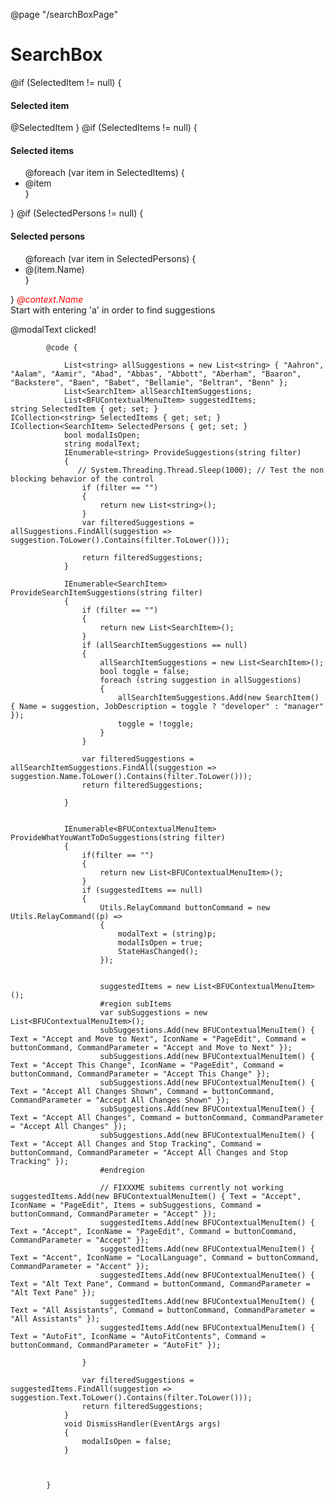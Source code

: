 ﻿@page  "/searchBoxPage"
<h1>SearchBox</h1>
<Demo Header="Single select string type" Key="1" MetadataPath="SearchBoxPage">
    <BFUSearchBox ProvideSuggestions="@((filter) => { return ProvideSuggestions(filter); })"
                           @bind-SelectedItem="SelectedItem" />
                @if (SelectedItem != null)
                {
                    <h4>Selected item</h4>
                    @SelectedItem
                }
</Demo>
<Demo Header="Multi select string type" Key="2" MetadataPath="SearchBoxPage">
    <BFUSearchBox ProvideSuggestions="@((filter) => { return ProvideSuggestions(filter); })"
                           IsMultiSelect="true"
                           @bind-SelectedItems="SelectedItems" />
                @if (SelectedItems != null)
                {
                    <h4>Selected items</h4>
                    <ul>
                        @foreach (var item in SelectedItems)
                        {
                            <li>@item</li>
                        }
                    </ul>
                }
</Demo>
<Demo Header="Single select templated search suggestions" Key="3" MetadataPath="SearchBoxPage">
    <BFUSearchBox ProvideSuggestions="@((filter) => { return ProvideSearchItemSuggestions(filter); })"
                    ProvideString="@((element) => { return ((SearchItem)element).Name; })">
        <SearchItemTemplate>
            <BFUPersona Text=@(((SearchItem)context).Name)
                        SecondaryText=@(((SearchItem)context).JobDescription)
                        ImageUrl="personFace.jpg"
                        Presence=@PersonaPresenceStatus.Online
                        Size=@PersonaSize.Size48
                        ShowInitialsUntilImageLoads="true" />
        </SearchItemTemplate>
    </BFUSearchBox>
</Demo>
<Demo Header="Multi select templated search suggestions" Key="4" MetadataPath="SearchBoxPage">
    <BFUSearchBox ProvideSuggestions="@((filter) => { return ProvideSearchItemSuggestions(filter); })"
                  ProvideString="@((element) => { return ((SearchItem)element).Name; })"
                           IsMultiSelect="true"
                           @bind-SelectedItems="SelectedPersons">
        <SearchItemTemplate>
            <BFUPersona Text=@(((SearchItem)context).Name)
                        SecondaryText=@(((SearchItem)context).JobDescription)
                        ImageUrl="personFace.jpg"
                        Presence=@PersonaPresenceStatus.Online
                        Size=@PersonaSize.Size48
                        ShowInitialsUntilImageLoads="true" />
        </SearchItemTemplate>
    </BFUSearchBox>
                @if (SelectedPersons != null)
                {
                    <h4>Selected persons</h4>
                    <ul>
                        @foreach (var item in SelectedPersons)
                        {
                        <li>@(item.Name)</li>
                        }
                    </ul>
                }
</Demo>
<Demo Header="Multi select templated search suggestions and templated selected items" Key="5" MetadataPath="SearchBoxPage">
    <BFUSearchBox ProvideSuggestions="@((filter) => { return ProvideSearchItemSuggestions(filter); })"
                  ProvideString="@((element) => { return ((SearchItem)element).Name; })"
                  IsMultiSelect="true">
        <SearchItemTemplate>
            <BFUPersona Text=@(((SearchItem)context).Name)
                        SecondaryText=@(((SearchItem)context).JobDescription)
                        ImageUrl="personFace.jpg"
                        Presence=@PersonaPresenceStatus.Online
                        Size=@PersonaSize.Size48
                        ShowInitialsUntilImageLoads="true" />
        </SearchItemTemplate>
        <SelectedItemTemplate>
            <div style="display:inline;color:red;font-style:italic">@context.Name</div>
        </SelectedItemTemplate>
    </BFUSearchBox>
</Demo>

<Demo Header="'Tell me what you want to do' search box" Key="6" MetadataPath="SearchBoxPage">
    <div>Start with entering 'a' in order to find suggestions</div>
    <BFUSearchBox Placeholder="Tell me what you want to do"
                  IconName="Lightbulb"
                  ProvideSuggestions="@((filter) => { return ProvideWhatYouWantToDoSuggestions(filter); })"
                  InputWidth="300">
    </BFUSearchBox>
</Demo>

<BFUModal IsOpen=@modalIsOpen
          OnDismiss="DismissHandler">
    <div>@modalText clicked!</div>
</BFUModal>


            @code {

                List<string> allSuggestions = new List<string> { "Aahron", "Aalam", "Aamir", "Abad", "Abbas", "Abbott", "Aberham", "Baaron", "Backstere", "Baen", "Babet", "Bellamie", "Beltran", "Benn" };
                List<SearchItem> allSearchItemSuggestions;
                List<BFUContextualMenuItem> suggestedItems;
    string SelectedItem { get; set; }
    ICollection<string> SelectedItems { get; set; }
    ICollection<SearchItem> SelectedPersons { get; set; }
                bool modalIsOpen;
                string modalText;
                IEnumerable<string> ProvideSuggestions(string filter)
                {
                   // System.Threading.Thread.Sleep(1000); // Test the non blocking behavior of the control
                    if (filter == "")
                    {
                        return new List<string>();
                    }
                    var filteredSuggestions = allSuggestions.FindAll(suggestion => suggestion.ToLower().Contains(filter.ToLower()));

                    return filteredSuggestions;
                }

                IEnumerable<SearchItem> ProvideSearchItemSuggestions(string filter)
                {
                    if (filter == "")
                    {
                        return new List<SearchItem>();
                    }
                    if (allSearchItemSuggestions == null)
                    {
                        allSearchItemSuggestions = new List<SearchItem>();
                        bool toggle = false;
                        foreach (string suggestion in allSuggestions)
                        {
                            allSearchItemSuggestions.Add(new SearchItem() { Name = suggestion, JobDescription = toggle ? "developer" : "manager" });
                            toggle = !toggle;
                        }
                    }

                    var filteredSuggestions = allSearchItemSuggestions.FindAll(suggestion => suggestion.Name.ToLower().Contains(filter.ToLower()));
                    return filteredSuggestions;

                }


                IEnumerable<BFUContextualMenuItem> ProvideWhatYouWantToDoSuggestions(string filter)
                {
                    if(filter == "")
                    {
                        return new List<BFUContextualMenuItem>();
                    }
                    if (suggestedItems == null)
                    {
                        Utils.RelayCommand buttonCommand = new Utils.RelayCommand((p) =>
                        {
                            modalText = (string)p;
                            modalIsOpen = true;
                            StateHasChanged();
                        });


                        suggestedItems = new List<BFUContextualMenuItem>();
                        #region subItems
                        var subSuggestions = new List<BFUContextualMenuItem>();
                        subSuggestions.Add(new BFUContextualMenuItem() { Text = "Accept and Move to Next", IconName = "PageEdit", Command = buttonCommand, CommandParameter = "Accept and Move to Next" });
                        subSuggestions.Add(new BFUContextualMenuItem() { Text = "Accept This Change", IconName = "PageEdit", Command = buttonCommand, CommandParameter = "Accept This Change" });
                        subSuggestions.Add(new BFUContextualMenuItem() { Text = "Accept All Changes Shown", Command = buttonCommand, CommandParameter = "Accept All Changes Shown" });
                        subSuggestions.Add(new BFUContextualMenuItem() { Text = "Accept All Changes", Command = buttonCommand, CommandParameter = "Accept All Changes" });
                        subSuggestions.Add(new BFUContextualMenuItem() { Text = "Accept All Changes and Stop Tracking", Command = buttonCommand, CommandParameter = "Accept All Changes and Stop Tracking" });
                        #endregion

                        // FIXXXME subitems currently not working   suggestedItems.Add(new BFUContextualMenuItem() { Text = "Accept", IconName = "PageEdit", Items = subSuggestions, Command = buttonCommand, CommandParameter = "Accept" });
                        suggestedItems.Add(new BFUContextualMenuItem() { Text = "Accept", IconName = "PageEdit", Command = buttonCommand, CommandParameter = "Accept" });
                        suggestedItems.Add(new BFUContextualMenuItem() { Text = "Accent", IconName = "LocalLanguage", Command = buttonCommand, CommandParameter = "Accent" });
                        suggestedItems.Add(new BFUContextualMenuItem() { Text = "Alt Text Pane", Command = buttonCommand, CommandParameter = "Alt Text Pane" });
                        suggestedItems.Add(new BFUContextualMenuItem() { Text = "All Assistants", Command = buttonCommand, CommandParameter = "All Assistants" });
                        suggestedItems.Add(new BFUContextualMenuItem() { Text = "AutoFit", IconName = "AutoFitContents", Command = buttonCommand, CommandParameter = "AutoFit" });

                    }

                    var filteredSuggestions = suggestedItems.FindAll(suggestion => suggestion.Text.ToLower().Contains(filter.ToLower()));
                    return filteredSuggestions;
                }
                void DismissHandler(EventArgs args)
                {
                    modalIsOpen = false;
                }



            }
